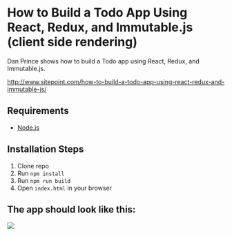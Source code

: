 # How to Build a Todo App Using React, Redux, and Immutable.js (client side rendering)

Dan Prince shows how to build a Todo app using React, Redux, and Immutable.js.

http://www.sitepoint.com/how-to-build-a-todo-app-using-react-redux-and-immutable-js/

## Requirements

* [Node.js](http://nodejs.org/)

## Installation Steps

1. Clone repo
2. Run `npm install`
3. Run `npm run build`
4. Open `index.html` in your browser

## The app should look like this: 
![](http://i.imgur.com/biHscsK.png)
